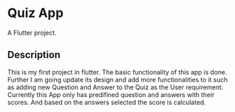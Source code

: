 # Quiz App

A Flutter project.

## Description

This is my first project in flutter. The basic functionality of this app is done. Further I am going update its design and add more functionalities to it such as adding new Question and Answer to the Quiz as the User requirement. Currently this App only has predifined question and answers with their scores. And based on the answers selected the score is calculated.
